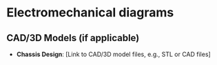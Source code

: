 Electromechanical diagrams
====

## CAD/3D Models (if applicable)
- **Chassis Design**: [Link to CAD/3D model files, e.g., STL or CAD files]
